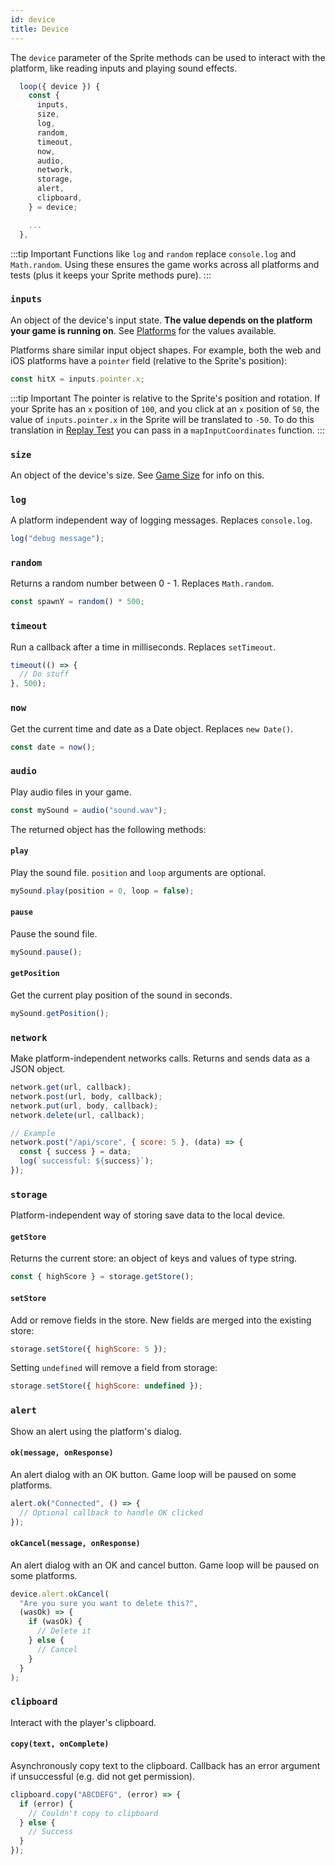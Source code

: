 ```yaml
---
id: device
title: Device
---
```


The `device` parameter of the Sprite methods can be used to interact with the platform, like reading inputs and playing sound effects.

```js
  loop({ device }) {
    const {
      inputs,
      size,
      log,
      random,
      timeout,
      now,
      audio,
      network,
      storage,
      alert,
      clipboard,
    } = device;

    ...
  },
```

:::tip Important
Functions like `log` and `random` replace `console.log` and `Math.random`. Using these ensures the game works across all platforms and tests (plus it keeps your Sprite methods pure).
:::

### `inputs`

An object of the device's input state. **The value depends on the platform your game is running on**. See [Platforms](web.md) for the values available.

Platforms share similar input object shapes. For example, both the web and iOS platforms have a `pointer` field (relative to the Sprite's position):

```js
const hitX = inputs.pointer.x;
```

:::tip Important
The pointer is relative to the Sprite's position and rotation. If your Sprite has an `x` position of `100`, and you click at an `x` position of `50`, the value of `inputs.pointer.x` in the Sprite will be translated to `-50`. To do this translation in [Replay Test](test.md) you can pass in a `mapInputCoordinates` function.
:::

### `size`

An object of the device's size. See [Game Size](game-size.md) for info on this.

### `log`

A platform independent way of logging messages. Replaces `console.log`.

```js
log("debug message");
```

### `random`

Returns a random number between 0 - 1. Replaces `Math.random`.

```js
const spawnY = random() * 500;
```

### `timeout`

Run a callback after a time in milliseconds. Replaces `setTimeout`.

```js
timeout(() => {
  // Do stuff
}, 500);
```

### `now`

Get the current time and date as a Date object. Replaces `new Date()`.

```js
const date = now();
```

### `audio`

Play audio files in your game.

```js
const mySound = audio("sound.wav");
```

The returned object has the following methods:

#### `play`

Play the sound file. `position` and `loop` arguments are optional.

```js
mySound.play(position = 0, loop = false);
```

#### `pause`

Pause the sound file.

```js
mySound.pause();
```

#### `getPosition`

Get the current play position of the sound in seconds.

```js
mySound.getPosition();
```

### `network`

Make platform-independent networks calls. Returns and sends data as a JSON object.

```js
network.get(url, callback);
network.post(url, body, callback);
network.put(url, body, callback);
network.delete(url, callback);

// Example
network.post("/api/score", { score: 5 }, (data) => {
  const { success } = data;
  log(`successful: ${success}`);
});
```

### `storage`

Platform-independent way of storing save data to the local device.

#### `getStore`

Returns the current store: an object of keys and values of type string.

```js
const { highScore } = storage.getStore();
```

#### `setStore`

Add or remove fields in the store. New fields are merged into the existing store:

```js
storage.setStore({ highScore: 5 });
```

Setting `undefined` will remove a field from storage:

```js
storage.setStore({ highScore: undefined });
```

### `alert`

Show an alert using the platform's dialog.

#### `ok(message, onResponse)`

An alert dialog with an OK button. Game loop will be paused on some platforms.

```js
alert.ok("Connected", () => {
  // Optional callback to handle OK clicked
});
```

#### `okCancel(message, onResponse)`

An alert dialog with an OK and cancel button. Game loop will be paused on some platforms.

```js
device.alert.okCancel(
  "Are you sure you want to delete this?",
  (wasOk) => {
    if (wasOk) {
      // Delete it
    } else {
      // Cancel
    }
  }
);
```

### `clipboard`

Interact with the player's clipboard.

#### `copy(text, onComplete)`

Asynchronously copy text to the clipboard. Callback has an error argument if unsuccessful (e.g. did not get permission).

```js
clipboard.copy("ABCDEFG", (error) => {
  if (error) {
    // Couldn't copy to clipboard
  } else {
    // Success
  }
});
```
